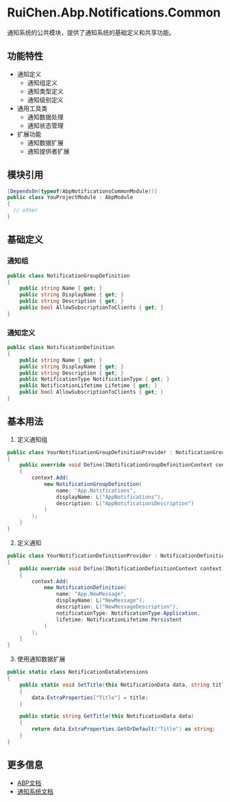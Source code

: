 # RuiChen.Abp.Notifications.Common

通知系统的公共模块，提供了通知系统的基础定义和共享功能。

## 功能特性

* 通知定义
  * 通知组定义
  * 通知类型定义
  * 通知级别定义
* 通用工具类
  * 通知数据处理
  * 通知状态管理
* 扩展功能
  * 通知数据扩展
  * 通知提供者扩展

## 模块引用

```csharp
[DependsOn(typeof(AbpNotificationsCommonModule))]
public class YouProjectModule : AbpModule
{
  // other
}
```

## 基础定义

### 通知组

```csharp
public class NotificationGroupDefinition
{
    public string Name { get; }
    public string DisplayName { get; }
    public string Description { get; }
    public bool AllowSubscriptionToClients { get; }
}
```

### 通知定义

```csharp
public class NotificationDefinition
{
    public string Name { get; }
    public string DisplayName { get; }
    public string Description { get; }
    public NotificationType NotificationType { get; }
    public NotificationLifetime Lifetime { get; }
    public bool AllowSubscriptionToClients { get; }
}
```

## 基本用法

1. 定义通知组
```csharp
public class YourNotificationGroupDefinitionProvider : NotificationGroupDefinitionProvider
{
    public override void Define(INotificationGroupDefinitionContext context)
    {
        context.Add(
            new NotificationGroupDefinition(
                name: "App.Notifications",
                displayName: L("AppNotifications"),
                description: L("AppNotificationsDescription")
            )
        );
    }
}
```

2. 定义通知
```csharp
public class YourNotificationDefinitionProvider : NotificationDefinitionProvider
{
    public override void Define(INotificationDefinitionContext context)
    {
        context.Add(
            new NotificationDefinition(
                name: "App.NewMessage",
                displayName: L("NewMessage"),
                description: L("NewMessageDescription"),
                notificationType: NotificationType.Application,
                lifetime: NotificationLifetime.Persistent
            )
        );
    }
}
```

3. 使用通知数据扩展
```csharp
public static class NotificationDataExtensions
{
    public static void SetTitle(this NotificationData data, string title)
    {
        data.ExtraProperties["Title"] = title;
    }

    public static string GetTitle(this NotificationData data)
    {
        return data.ExtraProperties.GetOrDefault("Title") as string;
    }
}
```

## 更多信息

* [ABP文档](https://docs.abp.io)
* [通知系统文档](https://docs.abp.io/en/abp/latest/Notifications)
